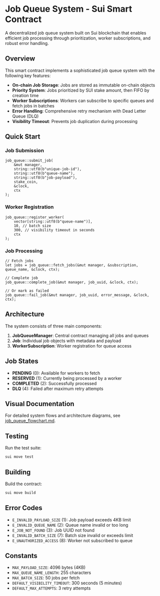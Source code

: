 # Job Queue System - Sui Smart Contract

A decentralized job queue system built on Sui blockchain that enables efficient job processing through prioritization, worker subscriptions, and robust error handling.

## Overview

This smart contract implements a sophisticated job queue system with the following key features:

- **On-chain Job Storage**: Jobs are stored as immutable on-chain objects
- **Priority System**: Jobs prioritized by SUI stake amount, then FIFO by creation time
- **Worker Subscriptions**: Workers can subscribe to specific queues and fetch jobs in batches
- **Error Handling**: Comprehensive retry mechanism with Dead Letter Queue (DLQ)
- **Visibility Timeout**: Prevents job duplication during processing

## Quick Start

### Job Submission
```move
job_queue::submit_job(
    &mut manager,
    string::utf8(b"unique-job-id"),
    string::utf8(b"queue-name"),
    string::utf8(b"job-payload"),
    stake_coin,
    &clock,
    ctx
);
```

### Worker Registration
```move
job_queue::register_worker(
    vector[string::utf8(b"queue-name")],
    10, // batch size
    300, // visibility timeout in seconds
    ctx
);
```

### Job Processing
```move
// Fetch jobs
let jobs = job_queue::fetch_jobs(&mut manager, &subscription, queue_name, &clock, ctx);

// Complete job
job_queue::complete_job(&mut manager, job_uuid, &clock, ctx);

// Or mark as failed
job_queue::fail_job(&mut manager, job_uuid, error_message, &clock, ctx);
```

## Architecture

The system consists of three main components:

1. **JobQueueManager**: Central contract managing all jobs and queues
2. **Job**: Individual job objects with metadata and payload
3. **WorkerSubscription**: Worker registration for queue access

## Job States

- **PENDING** (0): Available for workers to fetch
- **RESERVED** (1): Currently being processed by a worker
- **COMPLETED** (2): Successfully processed
- **DLQ** (4): Failed after maximum retry attempts

## Visual Documentation

For detailed system flows and architecture diagrams, see [job_queue_flowchart.md](./job_queue_flowchart.md).

## Testing

Run the test suite:
```bash
sui move test
```

## Building

Build the contract:
```bash
sui move build
```

## Error Codes

- `E_INVALID_PAYLOAD_SIZE` (1): Job payload exceeds 4KB limit
- `E_INVALID_QUEUE_NAME` (2): Queue name invalid or too long
- `E_JOB_NOT_FOUND` (3): Job UUID not found
- `E_INVALID_BATCH_SIZE` (7): Batch size invalid or exceeds limit
- `E_UNAUTHORIZED_ACCESS` (8): Worker not subscribed to queue

## Constants

- `MAX_PAYLOAD_SIZE`: 4096 bytes (4KB)
- `MAX_QUEUE_NAME_LENGTH`: 255 characters
- `MAX_BATCH_SIZE`: 50 jobs per fetch
- `DEFAULT_VISIBILITY_TIMEOUT`: 300 seconds (5 minutes)
- `DEFAULT_MAX_ATTEMPTS`: 3 retry attempts